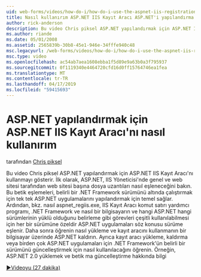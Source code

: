 ```yaml
---
uid: web-forms/videos/how-do-i/how-do-i-use-the-aspnet-iis-registration-tool-to-configure-aspnet
title: Nasıl kullanırım ASP.NET IIS Kayıt Aracı ASP.NET'i yapılandırma | Microsoft Docs
author: rick-anderson
description: Bu video Chris piksel ASP.NET yapılandırmak için ASP.NET IIS Kayıt Aracı'nı kullanmayı gösterir. İlk olarak, dosya uzantılarını ASP.NET'te nasıl eşlendiğine bakın...
ms.author: riande
ms.date: 05/01/2008
ms.assetid: 2565839b-30b8-45e1-946e-34fffe940c48
msc.legacyurl: /web-forms/videos/how-do-i/how-do-i-use-the-aspnet-iis-registration-tool-to-configure-aspnet
msc.type: video
ms.openlocfilehash: ac54ab7aea1608ebba1f5d89e9a63b0a3f795937
ms.sourcegitcommit: 0f1119340e4464720cfd16d0ff15764746ea1fea
ms.translationtype: MT
ms.contentlocale: tr-TR
ms.lasthandoff: 04/17/2019
ms.locfileid: "59415693"
---
```

# <a name="how-do-i-use-the-aspnet-iis-registration-tool-to-configure-aspnet"></a>ASP.NET yapılandırmak için ASP.NET IIS Kayıt Aracı'nı nasıl kullanırım

tarafından [Chris piksel](https://twitter.com/chrispels)

Bu video Chris piksel ASP.NET yapılandırmak için ASP.NET IIS Kayıt Aracı'nı kullanmayı gösterir. İlk olarak, ASP.NET, IIS Yöneticisi'nde genel ve web sitesi tarafından web sitesi başına dosya uzantıları nasıl eşleneceğini bakın. Bu betik eşlemeleri, belirli bir .NET Framework sürümünü altında çalıştırmak için tek tek ASP.NET uygulamalarını yapılandırmak için temel sağlar. Ardından, bkz. nasıl aspnet\_regiis.exe, IIS Kayıt Aracı komut satırı yardımcı programı, .NET Framework ve nasıl bir bilgisayarın ve hangi ASP.NET hangi sürümlerinin yüklü olduğunu belirleme gibi görevleri çeşitli kullanılabilmesi için her bir sürümüne özeldir ASP.NET uygulamaları söz konusu sürüme eşlenir. Daha sonra öğrenin nasıl yükleme ve kayıt aracını kullanmanın bir bilgisayar üzerinde ASP.NET kaldırın. Ayrıca kayıt aracı yükleme, kaldırma veya birden çok ASP.NET uygulamaları için .NET Framework'ün belirli bir sürümünü güncelleştirmek için nasıl kullanılacağını öğrenin. Örneğin, ASP.NET 2.0 yüklemek ve betik ma güncelleştirme hakkında bilgi

[&#9654;Videoyu (27 dakika)](https://channel9.msdn.com/Blogs/ASP-NET-Site-Videos/how-do-i-use-the-aspnet-iis-registration-tool-to-configure-aspnet)
